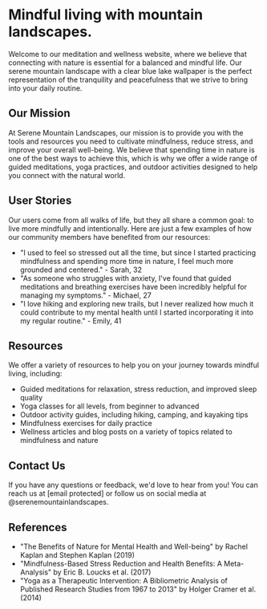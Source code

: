 <!--
Write me content for website with wallpaper which alt text is:

"A serene mountain landscape with a clear blue lake for a meditation or wellness website"

The name/title of the page should not be 1:1 copy of the alt text but rather a real content of the website which is using this wallpaper.

- Use markdown format 
- Start with the heading
- The content should look like a real website 
- Include real sections like references, contact, user stories, etc. use things relevant to the page purpose.
- Feel free to use structure like headings, bullets, numbering, blockquotes, paragraphs, horizontal lines, etc.
- You can use formatting like bold or _italic_
- You can include UTF-8 emojis
- Links should be only #hash anchors (and you can refer to the document itself)
- Do not include images
-->

<!--font:Poppins-->

# Mindful living with mountain landscapes.

Welcome to our meditation and wellness website, where we believe that connecting with nature is essential for a balanced and mindful life. Our serene mountain landscape with a clear blue lake wallpaper is the perfect representation of the tranquility and peacefulness that we strive to bring into your daily routine.

## Our Mission

At Serene Mountain Landscapes, our mission is to provide you with the tools and resources you need to cultivate mindfulness, reduce stress, and improve your overall well-being. We believe that spending time in nature is one of the best ways to achieve this, which is why we offer a wide range of guided meditations, yoga practices, and outdoor activities designed to help you connect with the natural world.

## User Stories

Our users come from all walks of life, but they all share a common goal: to live more mindfully and intentionally. Here are just a few examples of how our community members have benefited from our resources:

- "I used to feel so stressed out all the time, but since I started practicing mindfulness and spending more time in nature, I feel much more grounded and centered." - Sarah, 32
- "As someone who struggles with anxiety, I've found that guided meditations and breathing exercises have been incredibly helpful for managing my symptoms." - Michael, 27
- "I love hiking and exploring new trails, but I never realized how much it could contribute to my mental health until I started incorporating it into my regular routine." - Emily, 41

## Resources

We offer a variety of resources to help you on your journey towards mindful living, including:

- Guided meditations for relaxation, stress reduction, and improved sleep quality
- Yoga classes for all levels, from beginner to advanced
- Outdoor activity guides, including hiking, camping, and kayaking tips
- Mindfulness exercises for daily practice
- Wellness articles and blog posts on a variety of topics related to mindfulness and nature

## Contact Us

If you have any questions or feedback, we'd love to hear from you! You can reach us at [email protected] or follow us on social media at @serenemountainlandscapes.

## References

- "The Benefits of Nature for Mental Health and Well-being" by Rachel Kaplan and Stephen Kaplan (2019)
- "Mindfulness-Based Stress Reduction and Health Benefits: A Meta-Analysis" by Eric B. Loucks et al. (2017)
- "Yoga as a Therapeutic Intervention: A Bibliometric Analysis of Published Research Studies from 1967 to 2013" by Holger Cramer et al. (2014)
